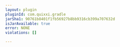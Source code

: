 ```yaml
---
layout: plugin
pluginId: com.quixxi.gradle
jarSha1: 90761b8401f1fb56927b8bb9316cb399a707632d
isJarAvailable: true
error: NONE
violations: []

---
```

